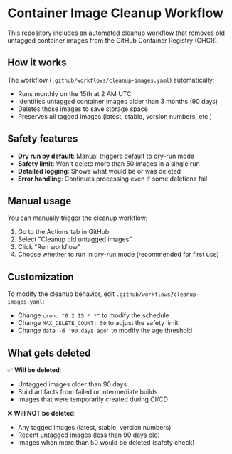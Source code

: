 # Container Image Cleanup Workflow

This repository includes an automated cleanup workflow that removes old untagged container images from the GitHub Container Registry (GHCR).

## How it works

The workflow (`.github/workflows/cleanup-images.yaml`) automatically:
- Runs monthly on the 15th at 2 AM UTC
- Identifies untagged container images older than 3 months (90 days)
- Deletes those images to save storage space
- Preserves all tagged images (latest, stable, version numbers, etc.)

## Safety features

- **Dry run by default**: Manual triggers default to dry-run mode
- **Safety limit**: Won't delete more than 50 images in a single run
- **Detailed logging**: Shows what would be or was deleted
- **Error handling**: Continues processing even if some deletions fail

## Manual usage

You can manually trigger the cleanup workflow:

1. Go to the Actions tab in GitHub
2. Select "Cleanup old untagged images"
3. Click "Run workflow"
4. Choose whether to run in dry-run mode (recommended for first use)

## Customization

To modify the cleanup behavior, edit `.github/workflows/cleanup-images.yaml`:

- Change `cron: "0 2 15 * *"` to modify the schedule
- Change `MAX_DELETE_COUNT: 50` to adjust the safety limit
- Change `date -d '90 days ago'` to modify the age threshold

## What gets deleted

✅ **Will be deleted**:
- Untagged images older than 90 days
- Build artifacts from failed or intermediate builds
- Images that were temporarily created during CI/CD

❌ **Will NOT be deleted**:
- Any tagged images (latest, stable, version numbers)
- Recent untagged images (less than 90 days old)
- Images when more than 50 would be deleted (safety check)